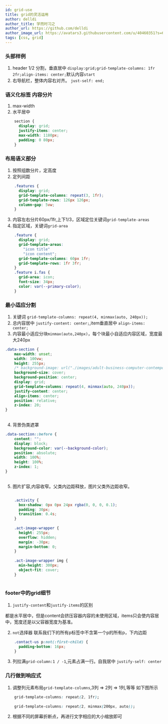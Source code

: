 ```yaml
---
id: grid-use
title: grid的灵活运用
author: delldi
author_title: 学而时习之
author_url: https://github.com/delldi
author_image_url: https://avatars3.githubusercontent.com/u/40460351?s=60&u=ba9637be7363625f2322319ab99fe8508e4bce87&v=4
tags: [css, grid]
---
```


<!--truncate-->

### 头部样例 ###

1. header 1/2 分割，垂直居中 `display:grid;grid-template-columns: 1fr 2fr;align-items: center;`默认内容`start`
2. 右导航栏，整体内容右对齐。 `just-self: end;`

### 语义化标签 内容分片 ###
1. max-width
2. 水平居中

```css
    section {
      display: grid;
      justify-items: center;
      max-width: 1180px;
      padding: 0 80px;
    }

```

### 布局语义部分 ###
1. 按照组数分片，定高度
2. 定列间距

```css
    .features {
      display: grid;
      grid-template-columns: repeat(3, 1fr);
      grid-template-rows: 126px 126px;
      column-gap: 5vw;
    }
```
3. 内容左右分片60px/1fr,上下1/3，区域定位关键词`grid-template-areas`
4. 指定区域，关键词`grid-area`

```css
    .feature {
      display: grid;
      grid-template-areas:
        "icon title"
        "icon content";
      grid-template-columns: 60px 1fr;
      grid-template-rows: 1fr 3fr;
    }
    .feature i.fas {
      grid-area: icon;
      font-size: 34px;
      color: var(--primary-color);
    }
```

### 最小适应分割 ###

1. 关键词 `grid-template-columns: repeat(4, minmax(auto, 240px));`
2. 总内容居中 `justify-content: center;`,item垂直居中 `align-items: center;`
3. 内容最小适应分块`minmax(auto,240px)`，每个块最小自适应内容区域，宽度最大240px

```css
.data-section {
    max-width: unset;
    width: 100vw;
    height: 255px;
    /* background-image: url("./images/adult-business-computer-contemporary-380769.jpg"); */
    background-size: cover;
    background-position: center;
    display: grid;
    grid-template-columns: repeat(4, minmax(auto, 240px));
    justify-content: center;
    align-items: center;
    position: relative;
    z-index: 20;
}
  
```

4. 背景伪类遮罩

```css
.data-section::before {
    content: "";
    display: block;
    background-color: var(--background-color);
    position: absolute;
    width: 100%;
    height: 100%;
    z-index: 1;
}
    
```
5. 图片扩容,内容收窄。父类内边距释放，图片父类外边距收窄。

```css

    .activity {
      box-shadow: 0px 0px 24px rgba(0, 0, 0, 0.1);
      padding: 30px;
      transition: 0.4s;
    }
    
    .act-image-wrapper {
      height: 255px;
      overflow: hidden;
      margin: -30px;
      margin-bottom: 0;
    }
    
    .act-image-wrapper img {
      min-height: 300px;
      object-fit: cover;
    }
    
```
### footer中的grid细节 ###
1. `justify-content`和`justify-items`的区别

都是水平居中，但是content会挤压容器内容的未使用区域，items只会使内容居中，宽度还是以父容器宽度为基准。
    
2. `not`选择器
联系我们下的所有p标签中不含第一个p的所有p，下内边距

```css
    .contact-us p:not(:first-child) {
      padding-bottom: 16px;
    }
```

3. 列拉满`grid-column:1 / -1`,元素占满一行。自我居中 `justify-self: center`

### 几行做到响应式 ###
1. 调整列元素布局`grid-template-columns`,3列 => 2列 => 1列,等等 如下图所示

```css
    grid-template-columns: repeat(2, 1fr);
    
    grid-template-columns: repeat(2, minmax(200px, auto));
```

2. 根据不同的屏幕折断点，再进行文字相应的大小缩放即可